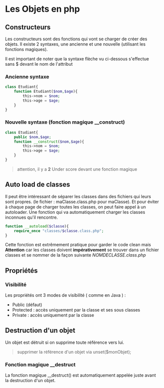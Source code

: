 # Les Objets en php

## Constructeurs

Les constructeurs sont des fonctions qui vont se charger de créer des objets. Il existe 2 syntaxes, une ancienne et une nouvelle (utilisant les fonctions magiques).

Il est important de noter que la syntaxe flèche vu ci-dessous s'effectue sans $ devant le nom de l'attribut

### Ancienne syntaxe

```php
class Etudiant{
    function Etudiant($nom,$age){
        this->nom = $nom;
        this->age = $age;
    }
}
```

### Nouvelle syntaxe (fonction magique __construct)

```php
class Etudiant{
	public $nom,$age;
    function __construct($nom,$age){
        this->nom = $nom;
        this->age = $age;
    }
}
```

> attention, il y a **2** Under score devant une fonction magique



## Auto load de classes

Il peut être intéressant de séparer les classes dans des fichiers qui leurs sont propres.  (le fichier : maClasse.class.php  pour maClasse). Et pour éviter à chaque page de charger toutes les classes, on peut faire appel à un autoloader. Une fonction qui va automatiquement charger les classes inconnues qu'il rencontre. 

```php
function __autoload($classe){
	require_once "classes/$classe.class.php";
}
```

Cette fonction est extrêmement pratique pour garder le code clean mais **Attention** car les classes doivent **impérativement** se trouver dans un fichier classes et se nommer de la façon suivante *NOMDECLASSE.class.php*

## Propriétés

### Visibilité 

Les propriétés ont 3 modes de visibilité ( comme en Java ) : 

* Public (défaut)
* Protected : accès uniquement par la classe et ses sous classes
* Private : accès uniquement par la classe



## Destruction d'un objet

Un objet est détruit si on supprime toute référence vers lui.

> supprimer la référence d'un objet via unset($monObjet);

### Fonction magique __destruct

La fonction magique __destruct() est automatiquement appelée juste avant la destruction d'un objet.